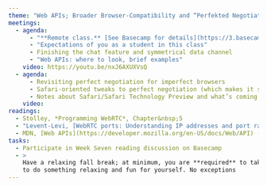 ```yaml
---
theme: "Web APIs; Broader Browser-Compatibility and “Perfekted Negotiation”"
meetings:
  - agenda:
      - "**Remote class.** [See Basecamp for details](https://3.basecamp.com/3058761/buckets/23600578/messages/4214505593)"
      - "Expectations of you as a student in this class"
      - Finishing the chat feature and symmetrical data channel
      - "Web APIs: where to look, brief examples"
    video: https://youtu.be/nxJ6AXUXVsQ
  - agenda:
      - Revisiting perfect negotiation for imperfect browsers
      - Safari-oriented tweaks to perfect negotiation (which makes it somewhat less perfect)
      - Notes about Safari/Safari Technology Preview and what’s coming
    video:
readings:
  - Stolley, *Programming WebRTC*, Chapter&nbsp;5
  - "Levent-Levi, [WebRTC ports: Understanding IP addresses and port ranges in WebRTC](https://bloggeek.me/webrtc-ports-ip-addresses/)"
  - MDN, [Web APIs](https://developer.mozilla.org/en-US/docs/Web/API) (browse Specifications list)
tasks:
  - Participate in Week Seven reading discussion on Basecamp
  - >
    Have a relaxing fall break; at minimum, you are **required** to take at least a couple of hours
    to do something relaxing and fun for yourself. No exceptions
---
```


<!--

Signaling alternatives
  - Vanderbyl, [Why you don't need Socket.io](https://codeburst.io/why-you-don-t-need-socket-io-6848f1c871cd)
  - MDN, [Writing WebSocket client applications](https://developer.mozilla.org/en-US/docs/Web/API/WebSockets_API/Writing_WebSocket_client_applications)


-->
